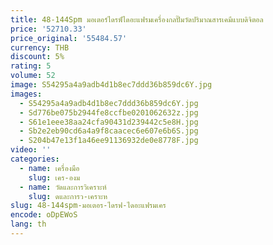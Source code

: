 ```yaml
---
title: 48-144Spm มอเตอร์ไดรฟ์ไดอะแฟรมเครื่องกลปั๊มวัดปริมาณสารเคมีแบบดิจิตอล
price: '52710.33'
price_original: '55484.57'
currency: THB
discount: 5%
rating: 5
volume: 52
image: S54295a4a9adb4d1b8ec7ddd36b859dc6Y.jpg
images:
  - S54295a4a9adb4d1b8ec7ddd36b859dc6Y.jpg
  - Sd776be075b2944fe8ccfbe0201062632z.jpg
  - S61e1eee38aa24cfa90431d239442c5e8H.jpg
  - Sb2e2eb90cd6a4a9f8caacec6e607e6b6S.jpg
  - S204b47e13f1a46ee91136932de0e8778F.jpg
video: ''
categories:
  - name: เครื่องมือ
    slug: เคร-องม
  - name: วัดและการวิเคราะห์
    slug: ดและการว-เคราะห
slug: 48-144spm-มอเตอร-ไดรฟ-ไดอะแฟรมเคร
encode: oDpEWoS
lang: th
---
```

  